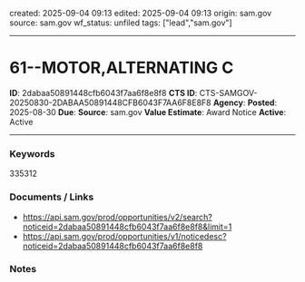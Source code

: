 created: 2025-09-04 09:13
edited: 2025-09-04 09:13
origin: sam.gov
source: sam.gov
wf_status: unfiled
tags: ["lead","sam.gov"]

---

# 61--MOTOR,ALTERNATING C

**ID**: 2dabaa50891448cfb6043f7aa6f8e8f8
**CTS ID**: CTS-SAMGOV-20250830-2DABAA50891448CFB6043F7AA6F8E8F8
**Agency**: 
**Posted**: 2025-08-30
**Due**: 
**Source**: sam.gov
**Value Estimate**: Award Notice
**Active**: Active

---

### Keywords
335312

### Documents / Links
- <https://api.sam.gov/prod/opportunities/v2/search?noticeid=2dabaa50891448cfb6043f7aa6f8e8f8&limit=1>
- <https://api.sam.gov/prod/opportunities/v1/noticedesc?noticeid=2dabaa50891448cfb6043f7aa6f8e8f8>

### Notes

